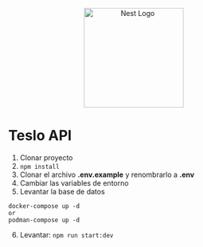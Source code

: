 <p align="center">
  <a href="http://nestjs.com/" target="blank"><img src="https://nestjs.com/img/logo-small.svg" width="200" alt="Nest Logo" /></a>
</p>

# Teslo API

1. Clonar proyecto
2. ```npm install```
3. Clonar el archivo __.env.example__ y renombrarlo a __.env__
4. Cambiar las variables de entorno
5. Levantar la base de datos
```
docker-compose up -d
or
podman-compose up -d
```
6. Levantar: ```npm run start:dev```

